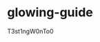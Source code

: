 # glowing-guide
T3st1ngW0nTo0
<!DocType>
<html>
  <head>
    <title></title>
  </head>
 <body>
  </body>
  </html>
